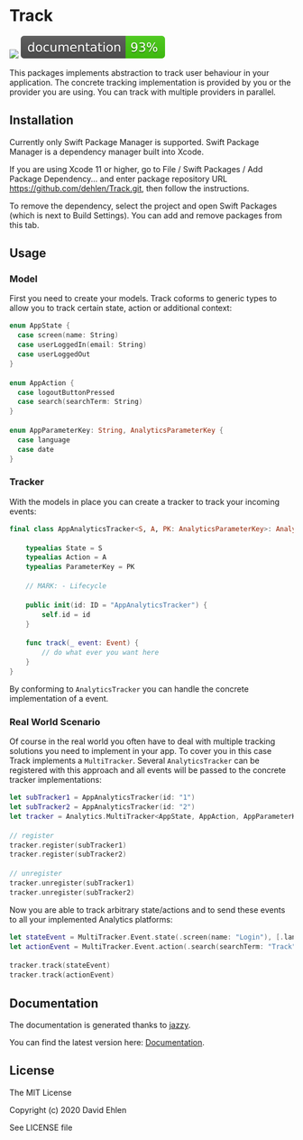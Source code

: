 # Track
<img src="https://img.shields.io/badge/supports-Swift%20Package%20Manager-green.svg">
<img src="./docs/badge.svg">

This packages implements abstraction to track user behaviour in your application. The concrete tracking implementation is provided by you or the provider you are using. You can track with multiple providers in parallel. 

## Installation

Currently only Swift Package Manager is supported. 
Swift Package Manager is a dependency manager built into Xcode.

If you are using Xcode 11 or higher, go to File / Swift Packages / Add Package Dependency... and enter package repository URL https://github.com/dehlen/Track.git, then follow the instructions.

To remove the dependency, select the project and open Swift Packages (which is next to Build Settings). You can add and remove packages from this tab.

## Usage

### Model
First you need to create your models. Track coforms to generic types to allow you to track certain state, action or additional context:

```swift
enum AppState {
  case screen(name: String)
  case userLoggedIn(email: String)
  case userLoggedOut
}

enum AppAction {
  case logoutButtonPressed
  case search(searchTerm: String)
}

enum AppParameterKey: String, AnalyticsParameterKey {
  case language
  case date
}
``` 

### Tracker
With the models in place you can create a tracker to track your incoming events:

```swift
final class AppAnalyticsTracker<S, A, PK: AnalyticsParameterKey>: AnalyticsTracker {

	typealias State = S
	typealias Action = A
	typealias ParameterKey = PK
	
	// MARK: - Lifecycle
	
	public init(id: ID = "AppAnalyticsTracker") {
	    self.id = id
	}
	
	func track(_ event: Event) {
	    // do what ever you want here
	}
}
```

By conforming to `AnalyticsTracker` you can handle the concrete implementation of a event.

### Real World Scenario
Of course in the real world you often have to deal with multiple tracking solutions you need to implement in your app. To cover you in this case Track implements a `MultiTracker`. Several `AnalyticsTracker` can be registered with this approach and all events will be passed to the concrete tracker implementations:

```swift
let subTracker1 = AppAnalyticsTracker(id: "1")
let subTracker2 = AppAnalyticsTracker(id: "2")
let tracker = Analytics.MultiTracker<AppState, AppAction, AppParameterKey>

// register
tracker.register(subTracker1)
tracker.register(subTracker2)

// unregister
tracker.unregister(subTracker1)
tracker.unregister(subTracker2)
```

Now you are able to track arbitrary state/actions and to send these events to all your implemented Analytics platforms:

```swift
let stateEvent = MultiTracker.Event.state(.screen(name: "Login"), [.language : "DE", .date : Date()])
let actionEvent = MultiTracker.Event.action(.search(searchTerm: "Track"), [.language : "DE", .date : Date()])

tracker.track(stateEvent)
tracker.track(actionEvent)
```

## Documentation
The documentation is generated thanks to [jazzy](https://github.com/realm/jazzy).

You can find the latest version here: [Documentation](./docs).

## License
The MIT License

Copyright (c) 2020 David Ehlen

See LICENSE file


